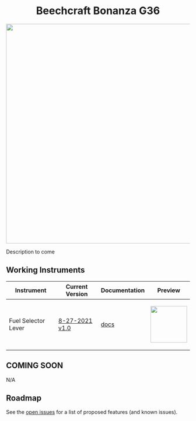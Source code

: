 <!-- PROJECT LOGO -->
<p align="center">
  <h1 align="center">Beechcraft Bonanza G36</h1>
</p>
<p align="center"><img src="https://user-images.githubusercontent.com/75218511/133450330-9ba0b3b8-0130-4f72-8687-c1b635c61387.png" width="600"/></p>
<p>Description to come</p>

<!-- TABLE OF CONTENTS 
<details open="open">
  <summary><h2 style="display: inline-block">Table of Contents</h2></summary>
  <ol>
    <li>
      <a href="#about-the-project">About The Project</a>
      <ul>
        <li><a href="#built-with">Built With</a></li>
      </ul>
    </li>
    <li>
      <a href="#getting-started">Getting Started</a>
      <ul>
        <li><a href="#prerequisites">Prerequisites</a></li>
        <li><a href="#installation">Installation</a></li>
      </ul>
    </li>
    <li><a href="#usage">Usage</a></li>
    <li><a href="#roadmap">Roadmap</a></li>
    <li><a href="#contributing">Contributing</a></li>

  </ol>
</details>

-->

<!-- ABOUT THE PROJECT -->
## Working Instruments

Instrument | Current Version | Documentation | Preview
-------------|-----------------|--------------|--------------
Fuel Selector Lever | [8-27-2021 v1.0](https://github.com/Simstrumentation/Air-Manager/blob/main/Instruments/Bonanza/Fuel_Selector_Valve/Bonanza-Fuel_Selector_Valve.siff) | [docs](https://github.com/Simstrumentation/Air-Manager/tree/main/Instruments/Bonanza/Fuel_Selector_Valve) | <p align="center"><img src="https://github.com/Simstrumentation/Air-Manager/blob/main/Instruments/Bonanza/Fuel_Selector_Valve/17751b37-f849-4396-10a1-d627bdc00ac9/preview.png?raw=true" width="100"> </p>

## COMING SOON
N/A
<!-- ROADMAP -->
## Roadmap

See the [open issues](https://github.com/Simstrumentation/Air-Manager/issues) for a list of proposed features (and known issues).









